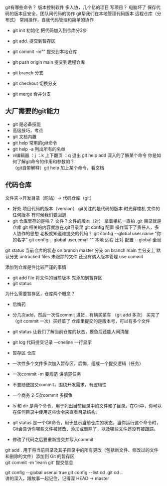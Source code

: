 git有哪些命令？ 
版本控制软件 多人协，几个亿的项目
写项目？ 电脑坏了 保存代码的版本且安全，团队间代码的协作 
git帮我们在本地管理代码版本 远程仓库（分布式） 
常用操作，自我代码管理和简单的协作
- git init 初始化
把代码加入到仓库分3步
- git add. 提交到暂存区
- git commit -m"" 提交到本地仓库
- git push  origin main 提交到远程仓库

- git branch 分支
- git checkout 切换分支
- git merge 合并分支
 
 ## 大厂需要的git能力
 - git 是必备技能
 - 高级技巧，考点
 - git 文档内置
 - git help 常用的giit命令
 - git help -a 列出所有的名单
 - vi编辑器 ：j ：k 上下翻页 ：q 退出
git help add   深入的了解某个命令
你是如何了解git命令的作用和参数的？   
（git自带解释）git help 加上某个命令，看文档

## 代码仓库
 文件夹->开发目录（网站）-> 代码仓库（git）
 - 好处
 项目代码的版本（version） git关注的是代码的版本
 时光穿梭机  文件的任何版本 有时候我们要回退
- git 仓库里存的是啥？
文件？文件的版本（对）
拿着相机一直拍
.git 目录就是 仓库
git 相关的内容就放在.git目录里
git config 配置 操作留下了责任人，多人协作的思想
老板就知道谁提交的代码？
git config --global user.name "你的名字"
git config --global user.email "" 本地 远程 比对
配置 --global 全局

git status 当前仓库的状态 
on branch master 分支
on branch main 主分支上 默认分支
untracked files 未跟踪的文件 还没有纳入版本管理
use commit

添加到仓库是件比较严谨的事情
- git add file
将文件的当前版本 先添加到暂存区
- git status

为什么需要暂存区，仓库两个概念？
- 后悔药
- 分几次add，然后一次性commit
 进货，有辆买菜车 （git add 多次） 买完了 （git commit 一次）买好菜了
 仓库里提交的是版本号，可以有多个文件

 - git status 让我们了解当前仓库的状态，摸鱼后还能人间清醒

 - git log 
 代码提交记录
 --oneline 一行显示

 - 暂存区 仓库
  - 一次性多个文件多次加入暂存区，后悔，组成一个提交逻辑（任务）
  - 一次commit -m 要规范 讲清楚任务
  - 不要随便提交commit，围绕开发需求，有逻辑性
  - 一个商务 2-5次commit 多摸鱼

- ls 和 dir 是两个命令，用于列出当前目录中的文件和子目录。在Git中，你可以在任何目录中使用这些命令来查看目录结构。

- git status 是一个Git命令，用于显示当前仓库的状态。当你运行这个命令时，Git会告诉你哪些文件被修改、添加或删除了，以及哪些文件还没有被跟踪。

- 修改了代码之后要重新提交并写入commit

git add .     用于将当前目录及其子目录中的所有更改（包括新文件、修改过的文件和删除的文件）添加到 Git 的暂存区    
git commit -m 'learn git'        提交信息





git config --global user.ui true
git config --list
cd .git   cd ..   
讲的深入，跟故事一起记住，记得深
HEAD -> master
